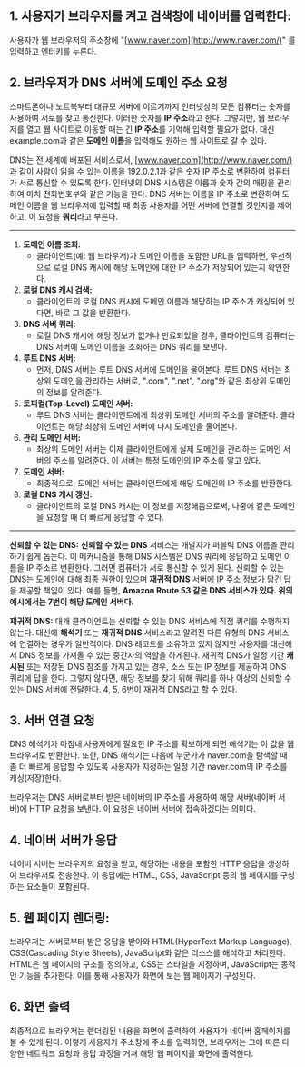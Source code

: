 ## 1. 사용자가 브라우저를 켜고 검색창에 네이버를 입력한다:

사용자가 웹 브라우저의 주소창에 "[www.naver.com](http://www.naver.com/)" 를 입력하고 엔터키를 누른다.

## 2. 브라우저가 DNS 서버에 도메인 주소 요청

스마트폰이나 노트북부터 대규모 서버에 이르기까지 인터넷상의 모든 컴퓨터는 숫자를 사용하여 서로를 찾고 통신한다. 이러한 숫자를 **IP 주소**라고 한다. 그렇지만, 웹 브라우저를 열고 웹 사이트로 이동할 때는 긴 **IP 주소**를 기억해 입력할 필요가 없다. 대신 example.com과 같은 **도메인 이름**을 입력해도 원하는 웹 사이트로 갈 수 있다.

DNS는 전 세계에 배포된 서비스로서, [www.naver.com](http://www.naver.com/)과 같이 사람이 읽을 수 있는 이름을 192.0.2.1과 같은 숫자 IP 주소로 변환하여 컴퓨터가 서로 통신할 수 있도록 한다. 인터넷의 DNS 시스템은 이름과 숫자 간의 매핑을 관리하여 마치 전화번호부와 같은 기능을 한다. DNS 서버는 이름을 IP 주소로 변환하여 도메인 이름을 웹 브라우저에 입력할 때 최종 사용자를 어떤 서버에 연결할 것인지를 제어하고, 이 요청을 **쿼리**라고 부른다.

---

1. **도메인 이름 조회:**
    - 클라이언트(예: 웹 브라우저)가 도메인 이름을 포함한 URL을 입력하면, 우선적으로 로컬 DNS 캐시에 해당 도메인에 대한 IP 주소가 저장되어 있는지 확인한다.
2. **로컬 DNS 캐시 검색:**
    - 클라이언트의 로컬 DNS 캐시에 도메인 이름과 해당하는 IP 주소가 캐싱되어 있다면, 바로 그 값을 반환한다.
3. **DNS 서버 쿼리:**
    - 로컬 DNS 캐시에 해당 정보가 없거나 만료되었을 경우, 클라이언트의 컴퓨터는 DNS 서버에 도메인 이름을 조회하는 DNS 쿼리를 보낸다.
4. **루트 DNS 서버:**
    - 먼저, DNS 서버는 루트 DNS 서버에 도메인을 물어본다. 루트 DNS 서버는 최상위 도메인을 관리하는 서버로, ".com", ".net", ".org"와 같은 최상위 도메인의 정보를 알려준다.
5. **토피컬(Top-Level) 도메인 서버:**
    - 루트 DNS 서버는 클라이언트에게 최상위 도메인 서버의 주소를 알려준다. 클라이언트는 해당 최상위 도메인 서버에 다시 도메인을 물어본다.
6. **관리 도메인 서버:**
    - 최상위 도메인 서버는 이제 클라이언트에게 실제 도메인을 관리하는 도메인 서버의 주소를 알려준다. 이 서버는 특정 도메인의 IP 주소를 알고 있다.
7. **도메인 서버:**
    - 최종적으로, 도메인 서버는 클라이언트에게 해당 도메인의 IP 주소를 반환한다.
8. **로컬 DNS 캐시 갱신:**
    - 클라이언트의 로컬 DNS 캐시는 이 정보를 저장해둠으로써, 나중에 같은 도메인을 요청할 때 더 빠르게 응답할 수 있다.

---

**신뢰할 수 있는 DNS:** **신뢰할 수 있는 DNS** 서비스는 개발자가 퍼블릭 DNS 이름을 관리하기 쉽게 돕는다. 이 메커니즘을 통해 DNS 시스템은 DNS 쿼리에 응답하고 도메인 이름을 IP 주소로 변환한다. 그러면 컴퓨터가 서로 통신할 수 있게 된다. 신뢰할 수 있는 DNS는 도메인에 대해 최종 권한이 있으며 **재귀적 DNS** 서버에 IP 주소 정보가 담긴 답을 제공할 책임이 있다. 예를 들면, **Amazon Route 53 같은 DNS 서비스가 있다. 위의 예시에서는 7번이 해당 도메인 서버다.**

**재귀적 DNS:** 대개 클라이언트는 신뢰할 수 있는 DNS 서비스에 직접 쿼리를 수행하지 않는다. 대신에 **해석기** 또는 **재귀적 DNS** 서비스라고 알려진 다른 유형의 DNS 서비스에 연결하는 경우가 일반적이다. DNS 레코드를 소유하고 있지 않지만 사용자를 대신해서 DNS 정보를 가져올 수 있는 중간자의 역할을 하게된다. 재귀적 DNS가 일정 기간 **캐시된** 또는 저장된 DNS 참조를 가지고 있는 경우, 소스 또는 IP 정보를 제공하여 DNS 쿼리에 답을 한다. 그렇지 않다면, 해당 정보를 찾기 위해 쿼리를 하나 이상의 신뢰할 수 있는 DNS 서버에 전달한다. 4, 5, 6번이 재귀적 DNS라고 할 수 있다.

## 3. 서버 연결 요청

DNS 해석기가 마침내 사용자에게 필요한 IP 주소를 확보하게 되면 해석기는 이 값을 웹 브라우저로 반환한다. 또한, DNS 해석기는 다음에 누군가가 naver.com을 탐색할 때 좀 더 빠르게 응답할 수 있도록 사용자가 지정하는 일정 기간 naver.com의 IP 주소를 캐싱(저장)한다.

브라우저는 DNS 서버로부터 받은 네이버의 IP 주소를 사용하여 해당 서버(네이버 서버)에 HTTP 요청을 보낸다. 이 요청은 네이버 서버에 접속하겠다는 의미다.

## 4. 네이버 서버가 응답

네이버 서버는 브라우저의 요청을 받고, 해당하는 내용을 포함한 HTTP 응답을 생성하여 브라우저로 전송한다. 이 응답에는 HTML, CSS, JavaScript 등의 웹 페이지를 구성하는 요소들이 포함된다.

## 5. 웹 페이지 렌더링:

브라우저는 서버로부터 받은 응답을 받아와 HTML(HyperText Markup Language), CSS(Cascading Style Sheets), JavaScript와 같은 리소스를 해석하고 처리한다. HTML은 웹 페이지의 구조를 정의하고, CSS는 스타일을 지정하며, JavaScript는 동적인 기능을 추가한다. 이를 통해 사용자가 화면에 보는 웹 페이지가 구성된다.

## 6. 화면 출력

최종적으로 브라우저는 렌더링된 내용을 화면에 출력하여 사용자가 네이버 홈페이지를 볼 수 있게 된다. 이렇게 사용자가 주소창에 주소를 입력하면, 브라우저는 그에 따른 다양한 네트워크 요청과 응답 과정을 거쳐 해당 웹 페이지를 화면에 출력한다.